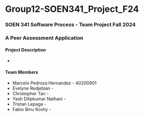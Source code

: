 # Group12-SOEN341_Project_F24
### SOEN 341 Software Process - Team Project Fall 2024 
### A Peer Assessment Application

#### Project Description
- 

#### Team Members
- Marcelo Pedroza Hernandez - 40200901
- Evelyne Redjebian - 
- Christopher Tan - 
- Yash Dilipkumar Nathani - 
- Tristan Lepage - 
- Fabio Binu Koshy -

